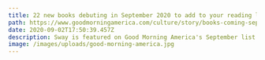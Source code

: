 ```yaml
---
title: 22 new books debuting in September 2020 to add to your reading list
path: https://www.goodmorningamerica.com/culture/story/books-coming-september-2020-add-reading-list-72100783
date: 2020-09-02T17:50:39.457Z
description: Sway is featured on Good Morning America's September list of new books to read.
image: /images/uploads/good-morning-america.jpg
---
```

